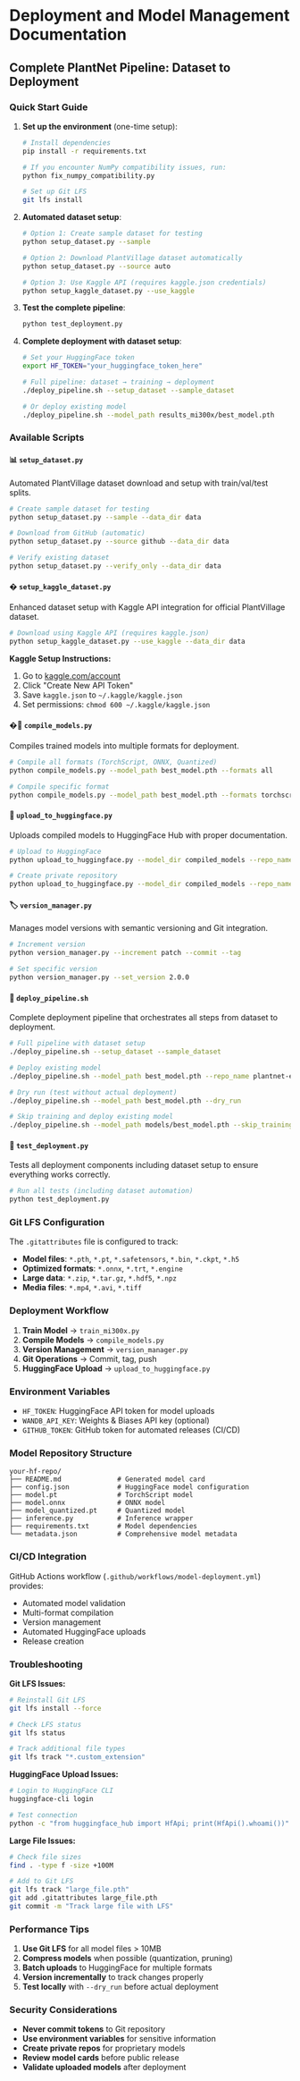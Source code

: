 # Deployment and Model Management Documentation

## Complete PlantNet Pipeline: Dataset to Deployment

### Quick Start Guide

1. **Set up the environment** (one-time setup):
   ```bash
   # Install dependencies
   pip install -r requirements.txt
   
   # If you encounter NumPy compatibility issues, run:
   python fix_numpy_compatibility.py
   
   # Set up Git LFS
   git lfs install
   ```

2. **Automated dataset setup**:
   ```bash
   # Option 1: Create sample dataset for testing
   python setup_dataset.py --sample
   
   # Option 2: Download PlantVillage dataset automatically
   python setup_dataset.py --source auto
   
   # Option 3: Use Kaggle API (requires kaggle.json credentials)
   python setup_kaggle_dataset.py --use_kaggle
   ```

3. **Test the complete pipeline**:
   ```bash
   python test_deployment.py
   ```

4. **Complete deployment with dataset setup**:
   ```bash
   # Set your HuggingFace token
   export HF_TOKEN="your_huggingface_token_here"
   
   # Full pipeline: dataset → training → deployment
   ./deploy_pipeline.sh --setup_dataset --sample_dataset
   
   # Or deploy existing model
   ./deploy_pipeline.sh --model_path results_mi300x/best_model.pth
   ```

### Available Scripts

#### 📊 `setup_dataset.py`
Automated PlantVillage dataset download and setup with train/val/test splits.

```bash
# Create sample dataset for testing
python setup_dataset.py --sample --data_dir data

# Download from GitHub (automatic)
python setup_dataset.py --source github --data_dir data

# Verify existing dataset
python setup_dataset.py --verify_only --data_dir data
```

#### � `setup_kaggle_dataset.py`
Enhanced dataset setup with Kaggle API integration for official PlantVillage dataset.

```bash
# Download using Kaggle API (requires kaggle.json)
python setup_kaggle_dataset.py --use_kaggle --data_dir data
```

**Kaggle Setup Instructions:**
1. Go to [kaggle.com/account](https://www.kaggle.com/account)
2. Click "Create New API Token"
3. Save `kaggle.json` to `~/.kaggle/kaggle.json`
4. Set permissions: `chmod 600 ~/.kaggle/kaggle.json`

#### �🔧 `compile_models.py`
Compiles trained models into multiple formats for deployment.

```bash
# Compile all formats (TorchScript, ONNX, Quantized)
python compile_models.py --model_path best_model.pth --formats all

# Compile specific format
python compile_models.py --model_path best_model.pth --formats torchscript onnx
```

#### 🤗 `upload_to_huggingface.py`
Uploads compiled models to HuggingFace Hub with proper documentation.

```bash
# Upload to HuggingFace
python upload_to_huggingface.py --model_dir compiled_models --repo_name plantnet-v1 --token $HF_TOKEN

# Create private repository
python upload_to_huggingface.py --model_dir compiled_models --repo_name plantnet-v1 --private
```

#### 🏷️ `version_manager.py`
Manages model versions with semantic versioning and Git integration.

```bash
# Increment version
python version_manager.py --increment patch --commit --tag

# Set specific version
python version_manager.py --set_version 2.0.0
```

#### 🚀 `deploy_pipeline.sh`
Complete deployment pipeline that orchestrates all steps from dataset to deployment.

```bash
# Full pipeline with dataset setup
./deploy_pipeline.sh --setup_dataset --sample_dataset

# Deploy existing model
./deploy_pipeline.sh --model_path best_model.pth --repo_name plantnet-ensemble

# Dry run (test without actual deployment)
./deploy_pipeline.sh --model_path best_model.pth --dry_run

# Skip training and deploy existing model
./deploy_pipeline.sh --model_path models/best_model.pth --skip_training
```

#### 🧪 `test_deployment.py`
Tests all deployment components including dataset setup to ensure everything works correctly.

```bash
# Run all tests (including dataset automation)
python test_deployment.py
```

### Git LFS Configuration

The `.gitattributes` file is configured to track:

- **Model files**: `*.pth`, `*.pt`, `*.safetensors`, `*.bin`, `*.ckpt`, `*.h5`
- **Optimized formats**: `*.onnx`, `*.trt`, `*.engine`
- **Large data**: `*.zip`, `*.tar.gz`, `*.hdf5`, `*.npz`
- **Media files**: `*.mp4`, `*.avi`, `*.tiff`

### Deployment Workflow

1. **Train Model** → `train_mi300x.py`
2. **Compile Models** → `compile_models.py`
3. **Version Management** → `version_manager.py`
4. **Git Operations** → Commit, tag, push
5. **HuggingFace Upload** → `upload_to_huggingface.py`

### Environment Variables

- `HF_TOKEN`: HuggingFace API token for model uploads
- `WANDB_API_KEY`: Weights & Biases API key (optional)
- `GITHUB_TOKEN`: GitHub token for automated releases (CI/CD)

### Model Repository Structure

```
your-hf-repo/
├── README.md              # Generated model card
├── config.json            # HuggingFace model configuration
├── model.pt               # TorchScript model
├── model.onnx             # ONNX model
├── model_quantized.pt     # Quantized model
├── inference.py           # Inference wrapper
├── requirements.txt       # Model dependencies
└── metadata.json          # Comprehensive model metadata
```

### CI/CD Integration

GitHub Actions workflow (`.github/workflows/model-deployment.yml`) provides:

- Automated model validation
- Multi-format compilation
- Version management
- Automated HuggingFace uploads
- Release creation

### Troubleshooting

**Git LFS Issues:**
```bash
# Reinstall Git LFS
git lfs install --force

# Check LFS status
git lfs status

# Track additional file types
git lfs track "*.custom_extension"
```

**HuggingFace Upload Issues:**
```bash
# Login to HuggingFace CLI
huggingface-cli login

# Test connection
python -c "from huggingface_hub import HfApi; print(HfApi().whoami())"
```

**Large File Issues:**
```bash
# Check file sizes
find . -type f -size +100M

# Add to Git LFS
git lfs track "large_file.pth"
git add .gitattributes large_file.pth
git commit -m "Track large file with LFS"
```

### Performance Tips

1. **Use Git LFS** for all model files > 10MB
2. **Compress models** when possible (quantization, pruning)
3. **Batch uploads** to HuggingFace for multiple formats
4. **Version incrementally** to track changes properly
5. **Test locally** with `--dry_run` before actual deployment

### Security Considerations

- **Never commit tokens** to Git repository
- **Use environment variables** for sensitive information
- **Create private repos** for proprietary models
- **Review model cards** before public release
- **Validate uploaded models** after deployment